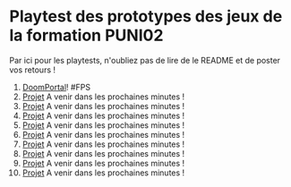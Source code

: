 # Playtest des prototypes des jeux de la formation PUNI02

Par ici pour les playtests, n'oubliez pas de lire de le README et de poster vos retours !


1. [DoomPortal](https://github.com/bigyaya/DoomPortal)! #FPS
2. [Projet](duckduckgo.com) A venir dans les prochaines minutes !
3. [Projet](duckduckgo.com) A venir dans les prochaines minutes !
4. [Projet](duckduckgo.com) A venir dans les prochaines minutes !
5. [Projet](duckduckgo.com) A venir dans les prochaines minutes !
6. [Projet](duckduckgo.com) A venir dans les prochaines minutes !
7. [Projet](duckduckgo.com) A venir dans les prochaines minutes !
8. [Projet](duckduckgo.com) A venir dans les prochaines minutes !
9. [Projet](duckduckgo.com) A venir dans les prochaines minutes !
10. [Projet](duckduckgo.com) A venir dans les prochaines minutes !
